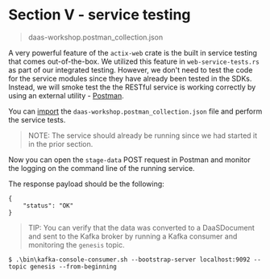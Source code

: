 # Section V - service testing

> daas-workshop.postman\_collection.json

A very powerful feature of the `actix-web` crate is the built in service testing that comes out-of-the-box. We utilized this feature in `web-service-tests.rs` as part of our integrated testing. However, we don't need to test the code for the service modules since they have already been tested in the SDKs. Instead, we will smoke test the the RESTful service is working correctly by using an external utility - [Postman](https://github.com/dsietz/daas-workshop/tree/4242659a82c3d0bb5f75f091e77cac8ea4a369c2/docs/reference-postman.md).

You can [import](https://learning.getpostman.com/docs/postman/collections/data_formats/#importing-postman-data) the `daas-workshop.postman_collection.json` file and perform the service tests.

> NOTE: The service should already be running since we had started it in the prior section.

Now you can open the `stage-data` POST request in Postman and monitor the logging on the command line of the running service.

The response payload should be the following:

```text
{
    "status": "OK"
}
```

> TIP: You can verify that the data was converted to a DaaSDocument and sent to the Kafka broker by running a Kafka consumer and monitoring the `genesis` topic.

```text
$ .\bin\kafka-console-consumer.sh --bootstrap-server localhost:9092 --topic genesis --from-beginning
```

